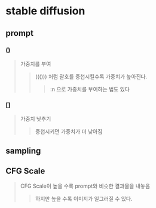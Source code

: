 # stable diffusion

## prompt

### ()

> 가중치를 부여
>
> > ((())) 처럼 괄호를 중첩시킬수록 가중치가 높아진다.
> >
> > > :n 으로 가중치를 부여하는 법도 있다

### []

> 가중치 낮추기
>
> > 중첩시키면 가중치가 더 낮아짐

## sampling

## CFG Scale

> CFG Scale이 높을 수록 prompt와 비슷한 결과물을 내놓음
>
> > 하지만 높을 수록 이미지가 일그러질 수 있다.
